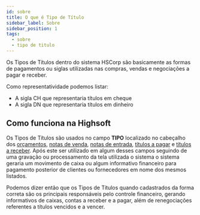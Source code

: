 ```yaml
---
id: sobre
title: O que é Tipo de Título
sidebar_label: Sobre
sidebar_position: 1
tags:
  - sobre
  - tipo de titulo
---
```


Os Tipos de Títulos dentro do sistema HSCorp são basicamente as formas de pagamentos ou siglas utilizadas nas compras, vendas e negociações a pagar e receber.

Como representatividade podemos listar:

- A sigla CH que representaria títulos em cheque
- A sigla DN que representaria títulos em dinheiro

## Como funciona na Highsoft

Os Tipos de Títulos são usados no campo **TIPO** localizado no cabeçalho dos [orçamentos](/docs/category/orçamentos), [notas de venda](/docs/category/nota-fiscal-de-venda), [notas de entrada](/docs/category/nota-fiscal-de-entrada), [títulos a pagar](/docs/category/títulos-a-pagar) e [títulos a receber](/docs/category/títulos-a-receber). Após este ser utilizado em algum desses campos seguindo de uma gravação ou processamento da tela utilizada o sistema o sistema geraria um movimento de caixa ou algum informativo financeiro para pagamento posterior de clientes ou fornecedores em nome dos mesmos listados.

Podemos dizer então que os Tipos de Títulos quando cadastrados da forma correta são os principais responsáveis pelo controle financeiro, gerando informativos de caixas, contas a receber e a pagar, além de renegociações referentes a títulos vencidos e a vencer.
